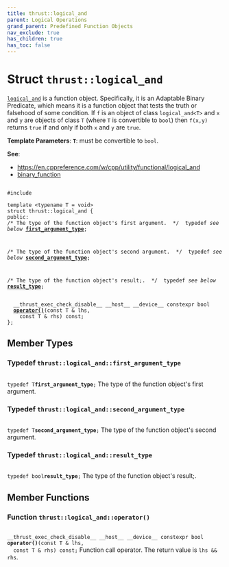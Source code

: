 ```yaml
---
title: thrust::logical_and
parent: Logical Operations
grand_parent: Predefined Function Objects
nav_exclude: true
has_children: true
has_toc: false
---
```


# Struct `thrust::logical_and`

<code><a href="{{ site.baseurl }}/api/classes/structthrust_1_1logical__and.html">logical&#95;and</a></code> is a function object. Specifically, it is an Adaptable Binary Predicate, which means it is a function object that tests the truth or falsehood of some condition. If <code>f</code> is an object of class <code>logical&#95;and&lt;T&gt;</code> and <code>x</code> and <code>y</code> are objects of class <code>T</code> (where <code>T</code> is convertible to <code>bool</code>) then <code>f(x,y)</code> returns <code>true</code> if and only if both <code>x</code> and <code>y</code> are <code>true</code>.

**Template Parameters**:
**`T`**: must be convertible to <code>bool</code>.

**See**:
* <a href="https://en.cppreference.com/w/cpp/utility/functional/logical_and">https://en.cppreference.com/w/cpp/utility/functional/logical_and</a>
* <a href="{{ site.baseurl }}/api/classes/structthrust_1_1binary__function.html">binary_function</a>

<code class="doxybook">
<span>#include <thrust/functional.h></span><br>
<span>template &lt;typename T = void&gt;</span>
<span>struct thrust::logical&#95;and {</span>
<span>public:</span><span class="doxybook-comment"><code>&nbsp;&nbsp;</code>
/* The type of the function object's first argument.  */</span><span>&nbsp;&nbsp;typedef <i>see below</i> <b><a href="{{ site.baseurl }}/api/classes/structthrust_1_1logical__and.html#typedef-first-argument-type">first&#95;argument&#95;type</a></b>;</span>
<br>
<span class="doxybook-comment"><code>&nbsp;&nbsp;</code>
/* The type of the function object's second argument.  */</span><span>&nbsp;&nbsp;typedef <i>see below</i> <b><a href="{{ site.baseurl }}/api/classes/structthrust_1_1logical__and.html#typedef-second-argument-type">second&#95;argument&#95;type</a></b>;</span>
<br>
<span class="doxybook-comment"><code>&nbsp;&nbsp;</code>
/* The type of the function object's result;.  */</span><span>&nbsp;&nbsp;typedef <i>see below</i> <b><a href="{{ site.baseurl }}/api/classes/structthrust_1_1logical__and.html#typedef-result-type">result&#95;type</a></b>;</span>
<br>
<span>&nbsp;&nbsp;__thrust_exec_check_disable__ __host__ __device__ constexpr bool </span><span>&nbsp;&nbsp;<b><a href="{{ site.baseurl }}/api/classes/structthrust_1_1logical__and.html#function-operator()">operator()</a></b>(const T & lhs,</span>
<span>&nbsp;&nbsp;&nbsp;&nbsp;const T & rhs) const;</span>
<span>};</span>
</code>

## Member Types

<h3 id="typedef-first-argument-type">
Typedef <code>thrust::logical&#95;and::first&#95;argument&#95;type</code>
</h3>

<code class="doxybook">
<span>typedef T<b>first_argument_type</b>;</span></code>
The type of the function object's first argument. 

<h3 id="typedef-second-argument-type">
Typedef <code>thrust::logical&#95;and::second&#95;argument&#95;type</code>
</h3>

<code class="doxybook">
<span>typedef T<b>second_argument_type</b>;</span></code>
The type of the function object's second argument. 

<h3 id="typedef-result-type">
Typedef <code>thrust::logical&#95;and::result&#95;type</code>
</h3>

<code class="doxybook">
<span>typedef bool<b>result_type</b>;</span></code>
The type of the function object's result;. 


## Member Functions

<h3 id="function-operator()">
Function <code>thrust::logical&#95;and::operator()</code>
</h3>

<code class="doxybook">
<span>__thrust_exec_check_disable__ __host__ __device__ constexpr bool </span><span><b>operator()</b>(const T & lhs,</span>
<span>&nbsp;&nbsp;const T & rhs) const;</span></code>
Function call operator. The return value is <code>lhs && rhs</code>. 


